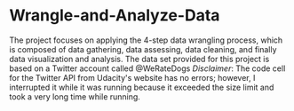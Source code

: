 # Wrangle-and-Analyze-Data
The project focuses on applying the 4-step data wrangling process, which is composed of data gathering, data assessing, data cleaning, and finally data visualization and analysis. The data set provided for this project is based on a Twitter account called @WeRateDogs
*Disclaimer*: The code cell for the Twitter API from Udacity's website has no errors; however, I interrupted it while it was running because it exceeded the size limit and took a very long time while running.
